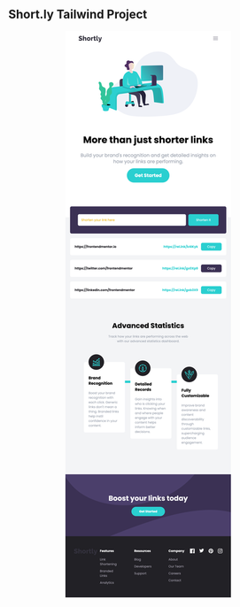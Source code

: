 ## Short.ly Tailwind Project

<p align="center">
<img src="images/shortly-tw-ss.png" alt="Shortly Tailwind Project">
</p>